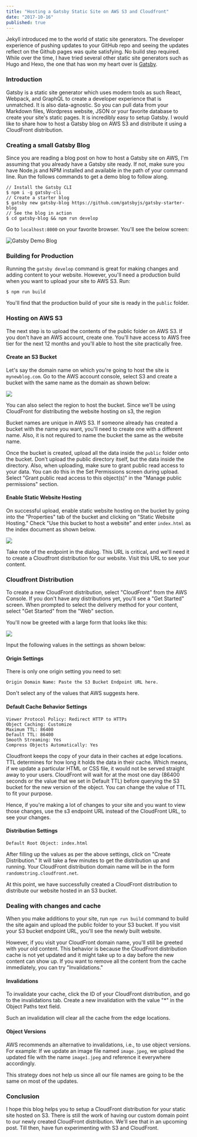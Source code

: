 ```yaml
---
title: "Hosting a Gatsby Static Site on AWS S3 and Cloudfront"
date: "2017-10-16"
published: true
---
```


Jekyll introduced me to the world of static site generators. The developer experience of pushing updates to your GitHub repo and seeing the updates reflect on the Github pages was quite satisfying. No build step required. While over the time, I have tried several other static site generators such as Hugo and Hexo, the one that has won my heart over is [Gatsby](https://www.gatsbyjs.org/).

### Introduction

Gatsby is a static site generator which uses modern tools as such React, Webpack, and GraphQL to create a developer experience that is unmatched. It is also data-agnostic. So you can pull data from your Markdown files, Wordpress website, JSON or your favorite database to create your site's static pages. It is incredibly easy to setup Gatsby. I would like to share how to host a Gatsby blog on AWS S3 and distribute it using a CloudFront distribution.

### Creating a small Gatsby Blog

Since you are reading a blog post on how to host a Gatsby site on AWS, I'm assuming that you already have a Gatsby site ready. If not, make sure you have Node.js and NPM installed and available in the path of your command line. Run the follows commands to get a demo blog to follow along.

```
// Install the Gatsby CLI
$ npm i -g gatsby-cli
// Create a starter blog
$ gatsby new gatsby-blog https://github.com/gatsbyjs/gatsby-starter-blog
// See the blog in action
$ cd gatsby-blog && npm run develop
```

Go to ```localhost:8000``` on your favorite browser. You'll see the below screen:

![Gatsby Demo Blog](gatsby-demo-blog.jpeg)

### Building for Production

Running the ```gatsby develop``` command is great for making changes and adding content to your website. However, you'll need a production build when you want to upload your site to AWS S3. Run:

```
$ npm run build
```

You'll find that the production build of your site is ready in the ```public``` folder.

### Hosting on AWS S3

The next step is to upload the contents of the public folder on AWS S3. If you don't have an AWS account, create one. You'll have access to AWS free tier for the next 12 months and you'll able to host the site practically free.

#### Create an S3 Bucket

Let's say the domain name on which you're going to host the site is ```mynewblog.com```. Go to the AWS account console, select S3 and create a bucket with the same name as the domain as shown below:

![](s3-create-bucket.jpg)

You can also select the region to host the bucket. Since we'll be using CloudFront for distributing the website hosting on s3, the region

Bucket names are unique in AWS S3. If someone already has created a bucket with the name you want, you'll need to create one with a different name. Also, it is not required to name the bucket the same as the website name.

Once the bucket is created, upload all the data inside the ```public``` folder onto the bucket. Don't upload the public directory itself, but the data inside the directory. Also, when uploading, make sure to grant public read access to your data. You can do this in the Set Permissions screen during upload. Select "Grant public read access to this object(s)" in the "Manage public permissions" section.

#### Enable Static Website Hosting

On successful upload, enable static website hosting on the bucket by going into the "Properties" tab of the bucket and clicking on "Static Website Hosting." Check "Use this bucket to host a website" and enter ```index.html``` as the index document as shown below.

![](s3-static-website-hosting.jpeg)

Take note of the endpoint in the dialog. This URL is critical, and we'll need it to create a Cloudfront distribution for our website. Visit this URL to see your content.

### Cloudfront Distribution

To create a new CloudFront distribution, select "CloudFront" from the AWS Console. If you don't have any distributions yet, you'll see a "Get Started" screen. When prompted to select the delivery method for your content, select "Get Started" from the "Web" section.

You'll now be greeted with a large form that looks like this:

![](CloudFront-create-web-distribution.jpeg)

Input the following values in the settings as shown below:

#### Origin Settings

There is only one origin setting you need to set:

```
Origin Domain Name: Paste the S3 Bucket Endpoint URL here.
```

Don't select any of the values that AWS suggests here.

#### Default Cache Behavior Settings

```
Viewer Protocol Policy: Redirect HTTP to HTTPs
Object Caching: Customize
Maximum TTL: 86400
Default TTL: 86400
Smooth Streaming: Yes
Compress Objects Automatically: Yes
```

Cloudfront keeps the copy of your data in their caches at edge locations. TTL determines for how long it holds the data in their cache. Which means, if we update a particular HTML or CSS file, it would not be served straight away to your users. CloudFront will wait for at the most one day (86400 seconds or the value that we set in Default TTL) before querying the S3 bucket for the new version of the object. You can change the value of TTL to fit your purpose.

Hence, if you're making a lot of changes to your site and you want to view those changes, use the s3 endpoint URL instead of the CloudFront URL, to see your changes.

#### Distribution Settings

```
Default Root Object: index.html
```

After filling up the values as per the above settings, click on "Create Distribution." It will take a few minutes to get the distribution up and running. Your CloudFront distribution domain name will be in the form ```randomstring.cloudfront.net```.

At this point, we have successfully created a CloudFront distribution to distribute our website hosted in an S3 bucket.

### Dealing with changes and cache

When you make additions to your site, run ```npm run build``` command to build the site again and upload the public folder to your S3 bucket. If you visit your S3 bucket endpoint URL, you'll see the newly built website.

However, if you visit your CloudFront domain name, you'll still be greeted with your old content. This behavior is because the CloudFront distribution cache is not yet updated and it might take up to a day before the new content can show up. If you want to remove all the content from the cache immediately, you can try "Invalidations."

#### Invalidations

To invalidate your cache, click the ID of your CloudFront distribution, and go to the invalidations tab. Create a new invalidation with the value "*" in the Object Paths text field.

Such an invalidation will clear all the cache from the edge locations.

#### Object Versions

AWS recommends an alternative to invalidations, i.e., to use object versions. For example: If we update an image file named ```image.jpeg```, we upload the updated file with the name ```image1.jpeg``` and reference it everywhere accordingly.

This strategy does not help us since all our file names are going to be the same on most of the updates.

### Conclusion

I hope this blog helps you to setup a CloudFront distribution for your static site hosted on S3. There is still the work of having our custom domain point to our newly created CloudFront distribution. We'll see that in an upcoming post. Till then, have fun experimenting with S3 and CloudFront.